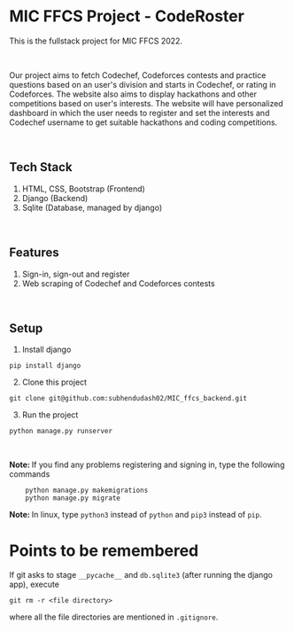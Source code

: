 # MIC FFCS Project - CodeRoster

This is the fullstack project for MIC FFCS 2022.

<br>

Our project aims to fetch Codechef, Codeforces contests and practice questions based on an user's
division and starts in Codechef, or rating in Codeforces. The website also aims to display
hackathons and other competitions based on user's interests. The website will have personalized
dashboard in which the user needs to register and set the interests and Codechef username to get
suitable hackathons and coding competitions.

<br>

## Tech Stack

1. HTML, CSS, Bootstrap (Frontend)
2. Django (Backend)
3. Sqlite (Database, managed by django)

<br>

## Features

1. Sign-in, sign-out and register
2. Web scraping of Codechef and Codeforces contests

<br>

## Setup

1. Install django

```
pip install django
```

2. Clone this project

```
git clone git@github.com:subhendudash02/MIC_ffcs_backend.git
```

3. Run the project

```
python manage.py runserver
```

<br>

<b>Note: </b> If you find any problems registering and signing in, type the following commands

```
    python manage.py makemigrations
    python manage.py migrate
```

<b>Note: </b> In linux, type `python3` instead of `python` and `pip3` instead of `pip`.

# Points to be remembered

 If git asks to stage `__pycache__` and `db.sqlite3` (after running the django app), execute 

`git rm -r <file directory>`

where all the file directories are mentioned in `.gitignore`.
